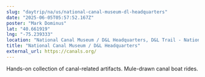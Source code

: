 ```yaml
---
slug: "daytrip/na/us/national-canal-museum-dl-headquarters"
date: "2025-06-05T05:57:52.167Z"
poster: "Mark Dominus"
lat: "40.661919"
lng: "-75.239333"
location: "National Canal Museum / D&L Headquarters, D&L Trail - National Canal Museum Spur, Easton, Northampton County, Pennsylvania, 18042, United States"
title: "National Canal Museum / D&L Headquarters"
external_url: https://canals.org/
---
```

Hands-on collection of canal-related artifacts. Mule-drawn canal boat rides.